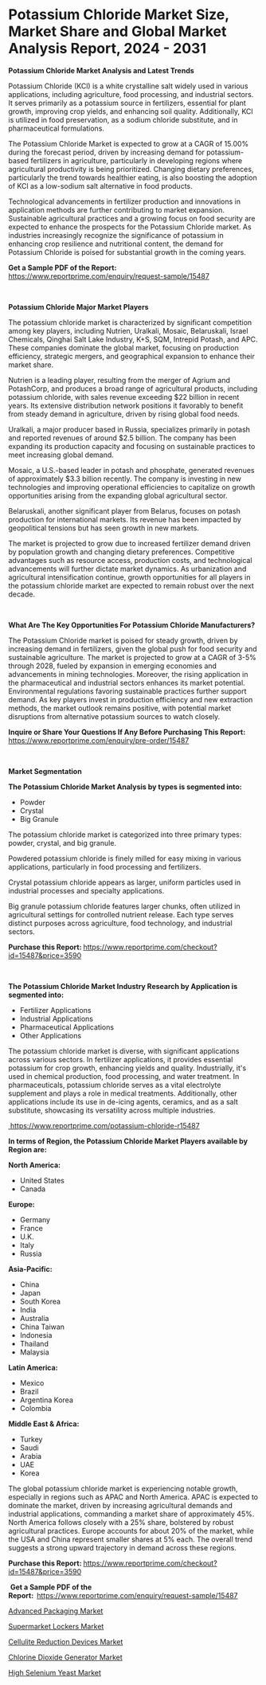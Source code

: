 <p><h1>Potassium Chloride Market Size, Market Share and Global Market Analysis Report, 2024 - 2031</h1></p><p><strong>Potassium Chloride Market Analysis and Latest Trends</strong></p>
<p><p>Potassium Chloride (KCl) is a white crystalline salt widely used in various applications, including agriculture, food processing, and industrial sectors. It serves primarily as a potassium source in fertilizers, essential for plant growth, improving crop yields, and enhancing soil quality. Additionally, KCl is utilized in food preservation, as a sodium chloride substitute, and in pharmaceutical formulations. </p><p>The Potassium Chloride Market is expected to grow at a CAGR of 15.00% during the forecast period, driven by increasing demand for potassium-based fertilizers in agriculture, particularly in developing regions where agricultural productivity is being prioritized. Changing dietary preferences, particularly the trend towards healthier eating, is also boosting the adoption of KCl as a low-sodium salt alternative in food products. </p><p>Technological advancements in fertilizer production and innovations in application methods are further contributing to market expansion. Sustainable agricultural practices and a growing focus on food security are expected to enhance the prospects for the Potassium Chloride market. As industries increasingly recognize the significance of potassium in enhancing crop resilience and nutritional content, the demand for Potassium Chloride is poised for substantial growth in the coming years.</p></p>
<p><strong>Get a Sample PDF of the Report:&nbsp;</strong> <a href="https://www.reportprime.com/enquiry/request-sample/15487?utm_campaign=904&utm_medium=2&utm_source=Github&utm_content=ia&utm_term=25122024&utm_id=potassium-chloride">https://www.reportprime.com/enquiry/request-sample/15487</a></p>
<p>&nbsp;</p>
<p><strong>Potassium Chloride Major Market Players</strong></p>
<p><p>The potassium chloride market is characterized by significant competition among key players, including Nutrien, Uralkali, Mosaic, Belaruskali, Israel Chemicals, Qinghai Salt Lake Industry, K+S, SQM, Intrepid Potash, and APC. These companies dominate the global market, focusing on production efficiency, strategic mergers, and geographical expansion to enhance their market share.</p><p>Nutrien is a leading player, resulting from the merger of Agrium and PotashCorp, and produces a broad range of agricultural products, including potassium chloride, with sales revenue exceeding $22 billion in recent years. Its extensive distribution network positions it favorably to benefit from steady demand in agriculture, driven by rising global food needs.</p><p>Uralkali, a major producer based in Russia, specializes primarily in potash and reported revenues of around $2.5 billion. The company has been expanding its production capacity and focusing on sustainable practices to meet increasing global demand.</p><p>Mosaic, a U.S.-based leader in potash and phosphate, generated revenues of approximately $3.3 billion recently. The company is investing in new technologies and improving operational efficiencies to capitalize on growth opportunities arising from the expanding global agricultural sector.</p><p>Belaruskali, another significant player from Belarus, focuses on potash production for international markets. Its revenue has been impacted by geopolitical tensions but has seen growth in new markets.</p><p>The market is projected to grow due to increased fertilizer demand driven by population growth and changing dietary preferences. Competitive advantages such as resource access, production costs, and technological advancements will further dictate market dynamics. As urbanization and agricultural intensification continue, growth opportunities for all players in the potassium chloride market are expected to remain robust over the next decade.</p></p>
<p>&nbsp;</p>
<p><strong>What Are The Key Opportunities For Potassium Chloride Manufacturers?</strong></p>
<p><p>The Potassium Chloride market is poised for steady growth, driven by increasing demand in fertilizers, given the global push for food security and sustainable agriculture. The market is projected to grow at a CAGR of 3-5% through 2028, fueled by expansion in emerging economies and advancements in mining technologies. Moreover, the rising application in the pharmaceutical and industrial sectors enhances its market potential. Environmental regulations favoring sustainable practices further support demand. As key players invest in production efficiency and new extraction methods, the market outlook remains positive, with potential market disruptions from alternative potassium sources to watch closely.</p></p>
<p><strong>Inquire or Share Your Questions If Any Before Purchasing This Report:</strong> <a href="https://www.reportprime.com/enquiry/pre-order/15487?utm_campaign=904&utm_medium=2&utm_source=Github&utm_content=ia&utm_term=25122024&utm_id=potassium-chloride">https://www.reportprime.com/enquiry/pre-order/15487</a></p>
<p>&nbsp;</p>
<p><strong>Market Segmentation</strong></p>
<p><strong>The Potassium Chloride Market Analysis by types is segmented into:</strong></p>
<p><ul><li>Powder</li><li>Crystal</li><li>Big Granule</li></ul></p>
<p><p>The potassium chloride market is categorized into three primary types: powder, crystal, and big granule. </p><p>Powdered potassium chloride is finely milled for easy mixing in various applications, particularly in food processing and fertilizers. </p><p>Crystal potassium chloride appears as larger, uniform particles used in industrial processes and specialty applications. </p><p>Big granule potassium chloride features larger chunks, often utilized in agricultural settings for controlled nutrient release. Each type serves distinct purposes across agriculture, food technology, and industrial sectors.</p></p>
<p><strong>Purchase this Report:&nbsp;</strong><a href="https://www.reportprime.com/checkout?id=15487&price=3590&utm_campaign=904&utm_medium=2&utm_source=Github&utm_content=ia&utm_term=25122024&utm_id=potassium-chloride">https://www.reportprime.com/checkout?id=15487&price=3590</a></p>
<p>&nbsp;</p>
<p><strong>The Potassium Chloride Market Industry Research by Application is segmented into:</strong></p>
<p><ul><li>Fertilizer Applications</li><li>Industrial Applications</li><li>Pharmaceutical Applications</li><li>Other Applications</li></ul></p>
<p><p>The potassium chloride market is diverse, with significant applications across various sectors. In fertilizer applications, it provides essential potassium for crop growth, enhancing yields and quality. Industrially, it's used in chemical production, food processing, and water treatment. In pharmaceuticals, potassium chloride serves as a vital electrolyte supplement and plays a role in medical treatments. Additionally, other applications include its use in de-icing agents, ceramics, and as a salt substitute, showcasing its versatility across multiple industries.</p></p>
<p><a href="https://www.reportprime.com/potassium-chloride-r15487?utm_campaign=904&utm_medium=2&utm_source=Github&utm_content=ia&utm_term=25122024&utm_id=potassium-chloride">&nbsp;https://www.reportprime.com/potassium-chloride-r15487</a></p>
<p><strong>In terms of Region, the Potassium Chloride Market Players available by Region are:</strong></p>
<p>
    <p> <strong> North America: </strong>
        <ul>
            <li>United States</li>
            <li>Canada</li>
        </ul>
        </p> 
    <p> <strong> Europe: </strong>
        <ul>
            <li>Germany</li>
            <li>France</li>
            <li>U.K.</li>
            <li>Italy</li>
            <li>Russia</li>
        </ul>
        </p> 
    <p> <strong> Asia-Pacific: </strong>
        <ul>
            <li>China</li>
            <li>Japan</li>
            <li>South Korea</li>
            <li>India</li>
            <li>Australia</li>
            <li>China Taiwan</li>
            <li>Indonesia</li>
            <li>Thailand</li>
            <li>Malaysia</li>
        </ul>
        </p> 
    <p> <strong> Latin America: </strong>
        <ul>
            <li>Mexico</li>
            <li>Brazil</li>
            <li>Argentina Korea</li>
            <li>Colombia</li>
        </ul>
        </p> 
    <p> <strong> Middle East & Africa: </strong>
        <ul>
            <li>Turkey</li>
            <li>Saudi</li>
            <li>Arabia</li>
            <li>UAE</li>
            <li>Korea</li>
        </ul>
    </p>
    </p>
<p><p>The global potassium chloride market is experiencing notable growth, especially in regions such as APAC and North America. APAC is expected to dominate the market, driven by increasing agricultural demands and industrial applications, commanding a market share of approximately 45%. North America follows closely with a 25% share, bolstered by robust agricultural practices. Europe accounts for about 20% of the market, while the USA and China represent smaller shares at 5% each. The overall trend suggests a strong upward trajectory in demand across these regions.</p></p>
<p><strong>Purchase this Report: </strong><a href="https://www.reportprime.com/checkout?id=15487&price=3590&utm_campaign=904&utm_medium=2&utm_source=Github&utm_content=ia&utm_term=25122024&utm_id=potassium-chloride">https://www.reportprime.com/checkout?id=15487&price=3590</a></p>
<p>&nbsp;<strong>Get a Sample PDF of the Report:&nbsp;&nbsp;</strong><a href="https://www.reportprime.com/enquiry/request-sample/15487?utm_campaign=904&utm_medium=2&utm_source=Github&utm_content=ia&utm_term=25122024&utm_id=potassium-chloride">https://www.reportprime.com/enquiry/request-sample/15487</a></p>
<p><strong></strong></p>
<p><p><a href="https://www.linkedin.com/pulse/market-report-years-2024-2031-85-cagrshowing-significant-growth-adjwf?utm_campaign=904&utm_medium=2&utm_source=Github&utm_content=ia&utm_term=25122024&utm_id=potassium-chloride">Advanced Packaging Market</a></p><p><a href="https://www.linkedin.com/pulse/current-future-growth-potential-supermarket-lockers-market-qxqec?utm_campaign=904&utm_medium=2&utm_source=Github&utm_content=ia&utm_term=25122024&utm_id=potassium-chloride">Supermarket Lockers Market</a></p><p><a href="https://github.com/arnoldannice0/Market-Research-Report-List-1/blob/main/cellulite-reduction-devices-market.md?utm_campaign=904&utm_medium=2&utm_source=Github&utm_content=ia&utm_term=25122024&utm_id=potassium-chloride">Cellulite Reduction Devices Market</a></p><p><a href="https://www.linkedin.com/pulse/projected-growth-chlorine-dioxide-generator-market-2024-2031-vr9oe?utm_campaign=904&utm_medium=2&utm_source=Github&utm_content=ia&utm_term=25122024&utm_id=potassium-chloride">Chlorine Dioxide Generator Market</a></p><p><a href="https://www.linkedin.com/pulse/exploring-growth-potential-high-selenium-yeast-market-size-qotvc?utm_campaign=904&utm_medium=2&utm_source=Github&utm_content=ia&utm_term=25122024&utm_id=potassium-chloride">High Selenium Yeast Market</a></p></p>